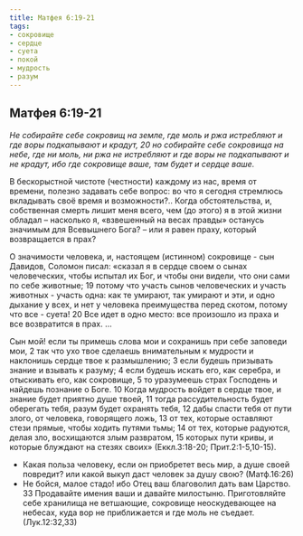 ```yaml
---
title: Матфея 6:19-21
tags: 
- сокровище
- сердце
- суета
- покой
- мудрость
- разум
---
```


## Матфея 6:19-21

*Не собирайте себе сокровищ на земле, где моль и ржа истребляют и где воры подкапывают и крадут, 20 но собирайте себе сокровища на небе, где ни моль, ни ржа не истребляют и где воры не подкапывают и не крадут, ибо где сокровище ваше, там будет и сердце ваше.*

В бескорыстной чистоте (честности) каждому из нас, время от времени, полезно задавать себе вопрос: во что я сегодня стремлюсь вкладывать своё время и возможности?.. Когда обстоятельства, и, собственная смерть лишит меня всего, чем (до этого) я в этой жизни обладал – насколько я, «взвешенный на весах правды» останусь значимым для Всевышнего Бога? – или я равен праху, который возвращается в прах?

О значимости человека, и, настоящем (истинном) сокровище - сын Давидов, Соломон писал: «сказал я в сердце своем о сынах человеческих, чтобы испытал их Бог, и чтобы они видели, что они сами по себе животные; 19 потому что участь сынов человеческих и участь животных - участь одна: как те умирают, так умирают и эти, и одно дыхание у всех, и нет у человека преимущества перед скотом, потому что все - суета! 20 Все идет в одно место: все произошло из праха и все возвратится в прах. … 

Сын мой! если ты примешь слова мои и сохранишь при себе заповеди мои,
2 так что ухо твое сделаешь внимательным к мудрости и наклонишь сердце твое к размышлению; 
3 если будешь призывать знание и взывать к разуму;
4 если будешь искать его, как серебра, и отыскивать его, как сокровище, 
5 то уразумеешь страх Господень и найдешь познание о Боге. 
10 Когда мудрость войдет в сердце твое, и знание будет приятно душе твоей, 
11 тогда рассудительность будет оберегать тебя, разум будет охранять тебя, 
12 дабы спасти тебя от пути злого, от человека, говорящего ложь, 
13 от тех, которые оставляют стези прямые, чтобы ходить путями тьмы; 
14 от тех, которые радуются, делая зло, восхищаются злым развратом, 
15 которых пути кривы, и которые блуждают на стезях своих»
(Еккл.3:18-20; Прит.2:1-5,10-15). 

- Какая польза человеку, если он приобретет весь мир, а душе своей повредит? или какой выкуп даст человек за душу свою? (Матф.16:26)
- Не бойся, малое стадо! ибо Отец ваш благоволил дать вам Царство. 33 Продавайте имения ваши и давайте милостыню. Приготовляйте себе хранилища не ветшающие, сокровище неоскудевающее на небесах, куда вор не приближается и где моль не съедает. (Лук.12:32,33)